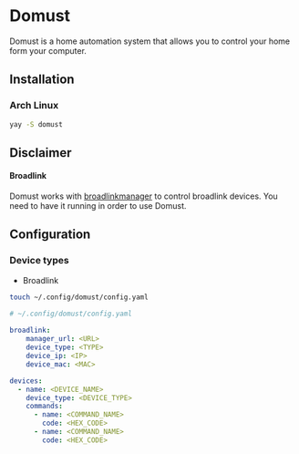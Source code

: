 
# Domust

Domust is a home automation system that allows you to control your home form your computer.

## Installation

### Arch Linux

```bash  
yay -S domust
```  

## Disclaimer

#### Broadlink
Domust works with [broadlinkmanager](https://github.com/t0mer/broadlinkmanager-docker) to control broadlink devices. You need to have it running in order to use Domust.

## Configuration

### Device types
- Broadlink

```bash  
touch ~/.config/domust/config.yaml  
```  

```yaml  
# ~/.config/domust/config.yaml  
  
broadlink:
    manager_url: <URL>  
    device_type: <TYPE>  
    device_ip: <IP>  
    device_mac: <MAC>

devices:
  - name: <DEVICE_NAME>
    device_type: <DEVICE_TYPE>
    commands:
      - name: <COMMAND_NAME>
        code: <HEX_CODE>
      - name: <COMMAND_NAME>
        code: <HEX_CODE>
```